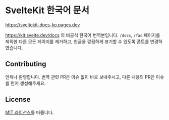 # SvelteKit 한국어 문서

https://sveltekit-docs-ko.pages.dev

https://kit.svelte.dev/docs 의 비공식 한국어 번역본입니다.
`/docs`, `/faq` 페이지를 제외한 다른 모든 페이지를 제거하고, 한글을 깔끔하게 표기할 수 있도록 폰트를 변경하였습니다.

## Contributing

언제나 환영합니다. 번역 관련 PR은 이슈 없이 바로 보내주시고, 다른 내용의 PR은 이슈를 먼저 생성해주세요.

## License

[MIT 라이선스](https://github.com/qroffle/sveltekit-docs-ko/blob/main/LICENSE)를 따릅니다.